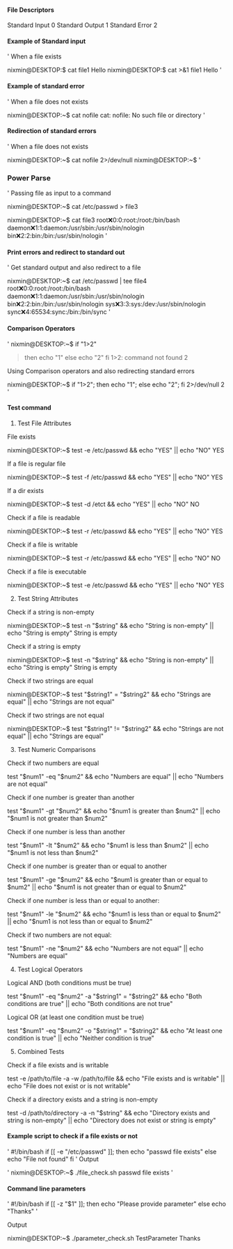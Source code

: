 #### File Descriptors

Standard Input          0
Standard Output         1
Standard Error          2

#### Example of Standard input 
'
When a file exists

nixmin@DESKTOP:$ cat file1
Hello
nixmin@DESKTOP:$ cat >&1 file1
Hello
'

#### Example of standard error
'
When a file does not exists

nixmin@DESKTOP:~$ cat nofile
cat: nofile: No such file or directory
'

#### Redirection of standard errors
'
When a file does not exists

nixmin@DESKTOP:~$ cat nofile 2>/dev/null
nixmin@DESKTOP:~$
'

### Power Parse
'
Passing file as input to a command

nixmin@DESKTOP:~$ cat /etc/passwd > file3

nixmin@DESKTOP:~$ cat file3
root:x:0:0:root:/root:/bin/bash
daemon:x:1:1:daemon:/usr/sbin:/usr/sbin/nologin
bin:x:2:2:bin:/bin:/usr/sbin/nologin
'

#### Print errors and redirect to standard out
'
Get standard output and also redirect to a file

nixmin@DESKTOP:~$ cat /etc/passwd | tee file4
root:x:0:0:root:/root:/bin/bash
daemon:x:1:1:daemon:/usr/sbin:/usr/sbin/nologin
bin:x:2:2:bin:/bin:/usr/sbin/nologin
sys:x:3:3:sys:/dev:/usr/sbin/nologin
sync:x:4:65534:sync:/bin:/bin/sync
'

#### Comparison Operators
'
nixmin@DESKTOP:~$ if "1>2"
> then
> echo "1"
> else
> echo "2"
> fi
1>2: command not found
2

Using Comparison operators and also redirecting standard errors 

nixmin@DESKTOP:~$ if "1>2"; then echo "1"; else echo "2"; fi 2>/dev/null
2
'


#### Test command

1) Test File Attributes

File exists

nixmin@DESKTOP:~$ test -e /etc/passwd && echo "YES" || echo "NO"
YES


If a file is regular file

nixmin@DESKTOP:~$ test -f /etc/passwd && echo "YES" || echo "NO"
YES

If a dir exists

nixmin@DESKTOP:~$ test -d /etct && echo "YES" || echo "NO"
NO

Check if a file is readable

nixmin@DESKTOP:~$ test -r /etc/passwd && echo "YES" || echo "NO"
YES

Check if a file is writable

nixmin@DESKTOP:~$ test -r /etc/passwd && echo "YES" || echo "NO"
NO

Check if a file is executable

nixmin@DESKTOP:~$ test -e /etc/passwd && echo "YES" || echo "NO"
YES


2) Test String Attributes

Check if a string is non-empty

nixmin@DESKTOP:~$ test -n "$string" && echo "String is non-empty" || echo "String is empty"
String is empty

Check if a string is empty

nixmin@DESKTOP:~$ test -n "$string" && echo "String is non-empty" || echo "String is empty"
String is empty

Check if two strings are equal

nixmin@DESKTOP:~$ test "$string1" = "$string2" && echo "Strings are equal" || echo "Strings are not equal"

Check if two strings are not equal

nixmin@DESKTOP:~$ test "$string1" != "$string2" && echo "Strings are not equal" || echo "Strings are equal"

3) Test Numeric Comparisons

Check if two numbers are equal

test "$num1" -eq "$num2" && echo "Numbers are equal" || echo "Numbers are not equal"

Check if one number is greater than another

test "$num1" -gt "$num2" && echo "$num1 is greater than $num2" || echo "$num1 is not greater than $num2"

Check if one number is less than another

test "$num1" -lt "$num2" && echo "$num1 is less than $num2" || echo "$num1 is not less than $num2"

Check if one number is greater than or equal to another

test "$num1" -ge "$num2" && echo "$num1 is greater than or equal to $num2" || echo "$num1 is not greater than or equal to $num2"

Check if one number is less than or equal to another:

test "$num1" -le "$num2" && echo "$num1 is less than or equal to $num2" || echo "$num1 is not less than or equal to $num2"

Check if two numbers are not equal:

test "$num1" -ne "$num2" && echo "Numbers are not equal" || echo "Numbers are equal"


4) Test Logical Operators

Logical AND (both conditions must be true)

test "$num1" -eq "$num2" -a "$string1" = "$string2" && echo "Both conditions are true" || echo "Both conditions are not true"


Logical OR (at least one condition must be true)

test "$num1" -eq "$num2" -o "$string1" = "$string2" && echo "At least one condition is true" || echo "Neither condition is true"


5) Combined Tests

Check if a file exists and is writable

test -e /path/to/file -a -w /path/to/file && echo "File exists and is writable" || echo "File does not exist or is not writable"

Check if a directory exists and a string is non-empty

test -d /path/to/directory -a -n "$string" && echo "Directory exists and string is non-empty" || echo "Directory does not exist or string is empty"


#### Example script to check if a file exists or not
'
#!/bin/bash
if [[ -e "/etc/passwd" ]];
then
        echo "passwd file exists"
else
        echo "File not found"
fi
'
Output

'
nixmin@DESKTOP:~$ ./file_check.sh
passwd file exists
'

#### Command line parameters 
'
#!/bin/bash
if [[ -z "$1" ]]; 
then
    echo "Please provide parameter"
else
    echo "Thanks"
'

Output

nixmin@DESKTOP:~$ ./parameter_check.sh TestParameter
Thanks
